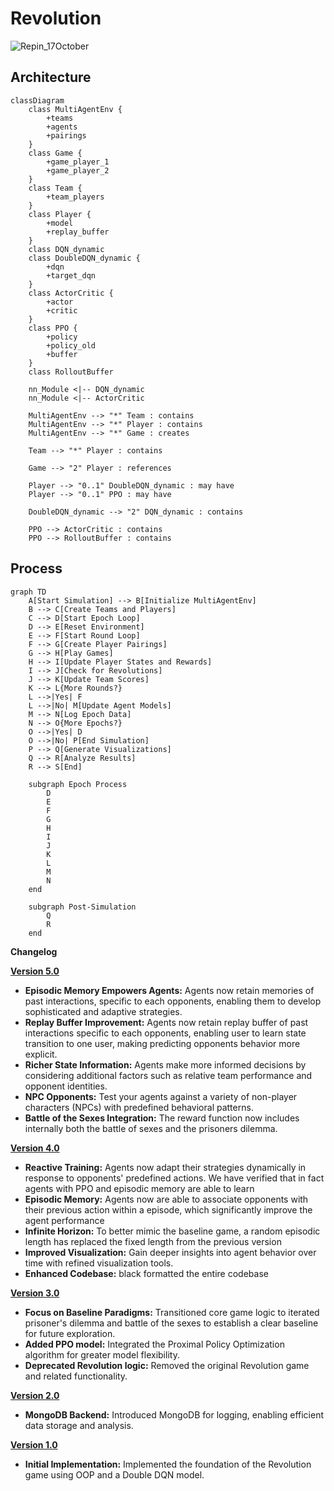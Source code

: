 # Revolution
![Repin_17October](https://github.com/social-ai-uoft/revolutions/assets/29427196/3488423c-29a9-4f8a-970b-ac9fd299a92e)

## Architecture
```mermaid
classDiagram
    class MultiAgentEnv {
        +teams
        +agents
        +pairings
    }
    class Game {
        +game_player_1
        +game_player_2
    }
    class Team {
        +team_players
    }
    class Player {
        +model
        +replay_buffer
    }
    class DQN_dynamic
    class DoubleDQN_dynamic {
        +dqn
        +target_dqn
    }
    class ActorCritic {
        +actor
        +critic
    }
    class PPO {
        +policy
        +policy_old
        +buffer
    }
    class RolloutBuffer

    nn_Module <|-- DQN_dynamic
    nn_Module <|-- ActorCritic

    MultiAgentEnv --> "*" Team : contains
    MultiAgentEnv --> "*" Player : contains
    MultiAgentEnv --> "*" Game : creates

    Team --> "*" Player : contains

    Game --> "2" Player : references

    Player --> "0..1" DoubleDQN_dynamic : may have
    Player --> "0..1" PPO : may have

    DoubleDQN_dynamic --> "2" DQN_dynamic : contains

    PPO --> ActorCritic : contains
    PPO --> RolloutBuffer : contains
```

## Process

```mermaid
graph TD
    A[Start Simulation] --> B[Initialize MultiAgentEnv]
    B --> C[Create Teams and Players]
    C --> D[Start Epoch Loop]
    D --> E[Reset Environment]
    E --> F[Start Round Loop]
    F --> G[Create Player Pairings]
    G --> H[Play Games]
    H --> I[Update Player States and Rewards]
    I --> J[Check for Revolutions]
    J --> K[Update Team Scores]
    K --> L{More Rounds?}
    L -->|Yes| F
    L -->|No| M[Update Agent Models]
    M --> N[Log Epoch Data]
    N --> O{More Epochs?}
    O -->|Yes| D
    O -->|No| P[End Simulation]
    P --> Q[Generate Visualizations]
    Q --> R[Analyze Results]
    R --> S[End]

    subgraph Epoch Process
        D
        E
        F
        G
        H
        I
        J
        K
        L
        M
        N
    end

    subgraph Post-Simulation
        Q
        R
    end
```

**Changelog**


**[Version 5.0](https://github.com/social-ai-uoft/revolutions/tree/version_5.0)**
* **Episodic Memory Empowers Agents:**  Agents now retain memories of past interactions, specific to each opponents, enabling them to develop sophisticated and adaptive strategies.
* **Replay Buffer Improvement:**  Agents now retain replay buffer of past interactions specific to each opponents, enabling user to learn state transition to one user, making predicting opponents behavior more explicit. 
* **Richer State Information:** Agents make more informed decisions by considering additional factors such as relative team performance and opponent identities.
* **NPC Opponents:** Test your agents against a variety of non-player characters (NPCs) with predefined behavioral patterns.
* **Battle of the Sexes Integration:**  The reward function now includes internally both the battle of sexes and the prisoners dilemma. 

**[Version 4.0](https://github.com/social-ai-uoft/revolutions/tree/version_4.0)**
* **Reactive Training:** Agents now adapt their strategies dynamically in response to opponents' predefined actions. We have verified that in fact agents with PPO and episodic memory are able to learn
* **Episodic Memory:** Agents now are able to associate opponents with their previous action within a episode, which significantly improve the agent performance
* **Infinite Horizon:** To better mimic the baseline game, a random episodic length has replaced the fixed length from the previous version 
* **Improved Visualization:** Gain deeper insights into agent behavior over time with refined visualization tools. 
* **Enhanced Codebase:**  black formatted the entire codebase

**[Version 3.0](https://github.com/social-ai-uoft/revolutions/pull/32)**

* **Focus on Baseline Paradigms:** Transitioned core game logic to iterated prisoner's dilemma and battle of the sexes to establish a clear baseline for future exploration. 
* **Added PPO model:** Integrated the Proximal Policy Optimization algorithm for greater model flexibility.
* **Deprecated Revolution logic:** Removed the original Revolution game and related functionality.

**[Version 2.0](https://github.com/social-ai-uoft/revolutions/pull/19)**

* **MongoDB Backend:** Introduced MongoDB for logging, enabling efficient data storage and analysis.

**[Version 1.0](https://github.com/social-ai-uoft/revolutions/pull/6)**

* **Initial Implementation:** Implemented the foundation of the Revolution game using OOP and a Double DQN model.
